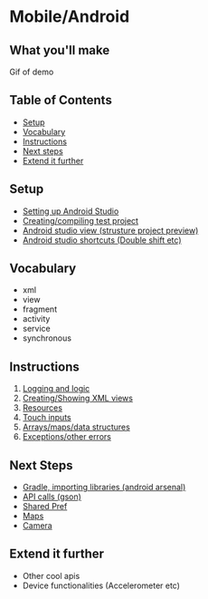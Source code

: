# Mobile/Android

## What you'll make
Gif of demo

## Table of Contents
- [Setup](#setup)
- [Vocabulary](#vocabulary)
- [Instructions](#instructions)
- [Next steps](#next-steps)
- [Extend it further](#extend-it-further)

## Setup
- [Setting up Android Studio](#)
- [Creating/compiling test project](#)
- [Android studio view (strusture project preview)](#)
- [Android studio shortcuts (Double shift etc)](#)

## Vocabulary
- xml
- view
- fragment
- activity
- service
- synchronous

## Instructions
1. [Logging and logic](#)
2. [Creating/Showing XML views](#)
3. [Resources](#)
4. [Touch inputs](#)
5. [Arrays/maps/data structures](#)
6. [Exceptions/other errors](#)

## Next Steps
- [Gradle, importing libraries (android arsenal)](#)
- [API calls (gson)](#)
- [Shared Pref](#)
- [Maps](#)
- [Camera](#)

## Extend it further
- Other cool apis
- Device functionalities (Accelerometer etc)